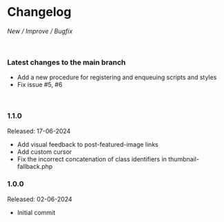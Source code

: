 # Changelog

_New / Improve / Bugfix_

<br>

### Latest changes to the main branch

- Add a new procedure for registering and enqueuing scripts and styles 
- Fix issue #5, #6

<br>

### 1.1.0
Released: 17-06-2024

- Add visual feedback to post-featured-image links
- Add custom cursor
- Fix the incorrect concatenation of class identifiers in thumbnail-fallback.php


### 1.0.0
Released: 02-06-2024


- Initial commit
